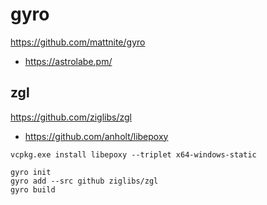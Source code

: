 # gyro

https://github.com/mattnite/gyro
- https://astrolabe.pm/

## zgl

https://github.com/ziglibs/zgl

- https://github.com/anholt/libepoxy

```
vcpkg.exe install libepoxy --triplet x64-windows-static
```

```
gyro init
gyro add --src github ziglibs/zgl
gyro build
```
